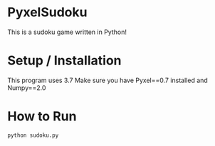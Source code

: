 
# PyxelSudoku

This is a sudoku game written in Python!

#  Setup / Installation
This program uses 3.7
Make sure you have Pyxel==0.7 installed and Numpy==2.0

#  How to Run

```
python sudoku.py
```

